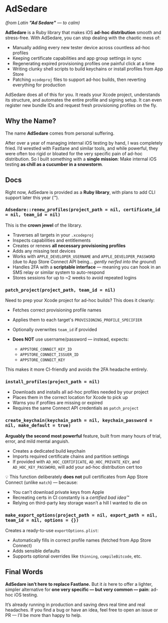# AdSedare

*(from Latin **"Ad Sedare"** — *to calm*)*

**AdSedare** is a Ruby library that makes iOS **ad-hoc distribution** smooth and stress-free. With AdSedare, you can stop dealing with the chaotic mess of:

- Manually adding every new tester device across countless ad-hoc profiles
- Keeping certificate capabilities and app group settings in sync
- Regenerating expired provisioning profiles one painful click at a time
- Writing clunky shell scripts to build keychains or install profiles from App Store
- Patching `xcodeproj` files to support ad-hoc builds, then reverting everything for production

AdSedare does all of this for you. It reads your Xcode project, understands its structure, and automates the entire profile and signing setup. It can even register new bundle IDs and request fresh provisioning profiles on the fly.

## Why the Name?

The name **AdSedare** comes from personal suffering.

After over a year of managing internal iOS testing by hand, I was completely fried. I’d wrestled with Fastlane and similar tools, and while powerful, they were often too rigid or bloated for the very specific pain of ad-hoc distribution. So I built something with a **single mission**:
Make internal iOS testing **as chill as a cucumber in a snowstorm**.

## Docs

Right now, AdSedare is provided as a **Ruby library**, with plans to add CLI support later this year (™).

### `Adsedare::renew_profiles(project_path = nil, certificate_id = nil, team_id = nil)`

This is the **crown jewel** of the library.

- Traverses all targets in your `.xcodeproj`
- Inspects capabilities and entitlements
- Creates or renews **all necessary provisioning profiles**
- Adds any missing test devices
- Works with `APPLE_DEVELOPER_USERNAME` and `APPLE_DEVELOPER_PASSWORD` (due to App Store Connect API being... _gently nerfed into the ground_)
- Handles 2FA with a **scriptable interface** — meaning you can hook in an SMS relay or similar system to auto-respond
- Stores sessions for up to \~2 weeks to avoid repeated logins

### `patch_project(project_path, team_id = nil)`

Need to prep your Xcode project for ad-hoc builds? This does it cleanly:

- Fetches correct provisioning profile names
- Applies them to each target's `PROVISIONING_PROFILE_SPECIFIER`
- Optionally overwrites `team_id` if provided
- **Does NOT** use username/password — instead, expects:

  - `APPSTORE_CONNECT_KEY_ID`
  - `APPSTORE_CONNECT_ISSUER_ID`
  - `APPSTORE_CONNECT_KEY`

This makes it more CI-friendly and avoids the 2FA headache entirely.

### `install_profiles(project_path = nil)`

- Downloads and installs all ad-hoc profiles needed by your project
- Places them in the correct location for Xcode to pick up
- Warns you if profiles are missing or expired
- Requires the same Connect API credentials as `patch_project`

### `create_keychain(keychain_path = nil, keychain_password = nil, make_default = true)`

**Arguably the second most powerful** feature, built from many hours of trial, error, and mild mental anguish.

- Creates a dedicated build keychain
- Imports required certificate chains and partition settings
- If provided with `AD_HOC_CERTIFICATE`, `AD_HOC_PRIVATE_KEY`, and `AD_HOC_KEY_PASSWORD`, will add your ad-hoc distribution cert too

💡 This function deliberately **does not** pull certificates from App Store Connect (unlike `match`) — because:

- You can’t download private keys from Apple
- Recreating certs in CI constantly is a _certified bad idea™_
- Relying on third-party key storage wasn’t a hill I wanted to die on

### `make_export_options(project_path = nil, export_path = nil, team_id = nil, options = {})`

Creates a ready-to-use `exportOptions.plist`:

- Automatically fills in correct profile names (fetched from App Store Connect)
- Adds sensible defaults
- Supports optional overrides like `thinning`, `compileBitcode`, etc.

## Final Words

**AdSedare isn’t here to replace Fastlane.**
But it _is_ here to offer a lighter, simpler alternative for **one very specific — but very common — pain**: ad-hoc iOS testing.

It’s already running in production and saving devs real time and real headaches. If you find a bug or have an idea, feel free to open an issue or PR — I’ll be more than happy to help.
